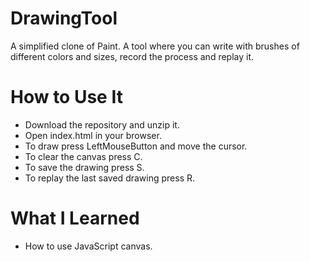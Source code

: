 # DrawingTool

A simplified clone of Paint. A tool where you can write with brushes of different colors and sizes, record the process and replay it. 

# How to Use It

- Download the repository and unzip it.
- Open index.html in your browser.
- To draw press LeftMouseButton and move the cursor.
- To clear the canvas press C.
- To save the drawing press S.
- To replay the last saved drawing press R.

# What I Learned

- How to use JavaScript canvas.
